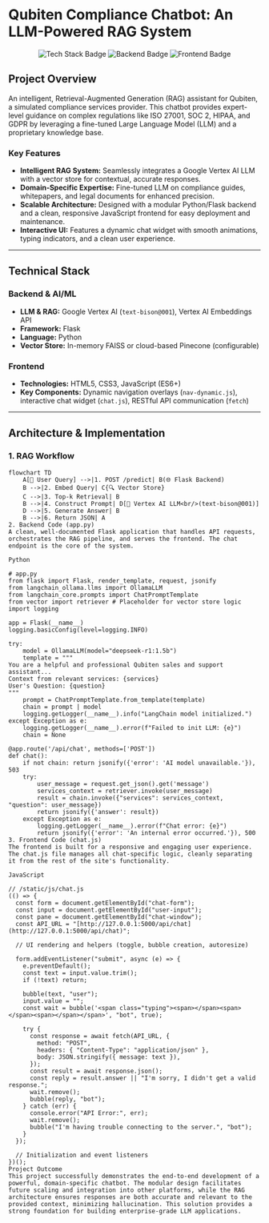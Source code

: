 # Qubiten Compliance Chatbot: An LLM-Powered RAG System

<p align="center">
  <img src="https://img.shields.io/badge/Tech%20Stack-LLM%20%7C%20RAG%20%7C%20Vertex%20AI-4285F4?style=for-the-badge&logo=google&logoColor=white" alt="Tech Stack Badge" />
  <img src="https://img.shields.io/badge/Backend-Python%20%7C%20Flask-3776AB?style=for-the-badge&logo=python&logoColor=white" alt="Backend Badge" />
  <img src="https://img.shields.io/badge/Frontend-HTML%20%7C%20CSS%20%7C%20JS-E34F26?style=for-the-badge&logo=html5&logoColor=white" alt="Frontend Badge" />
</p>

## **Project Overview**

An intelligent, Retrieval-Augmented Generation (RAG) assistant for Qubiten, a simulated compliance services provider. This chatbot provides expert-level guidance on complex regulations like ISO 27001, SOC 2, HIPAA, and GDPR by leveraging a fine-tuned Large Language Model (LLM) and a proprietary knowledge base.

### **Key Features**

* **Intelligent RAG System:** Seamlessly integrates a Google Vertex AI LLM with a vector store for contextual, accurate responses.
* **Domain-Specific Expertise:** Fine-tuned LLM on compliance guides, whitepapers, and legal documents for enhanced precision.
* **Scalable Architecture:** Designed with a modular Python/Flask backend and a clean, responsive JavaScript frontend for easy deployment and maintenance.
* **Interactive UI:** Features a dynamic chat widget with smooth animations, typing indicators, and a clean user experience.

---

## **Technical Stack**

### **Backend & AI/ML**
* **LLM & RAG:** Google Vertex AI (`text-bison@001`), Vertex AI Embeddings API
* **Framework:** Flask
* **Language:** Python
* **Vector Store:** In-memory FAISS or cloud-based Pinecone (configurable)

### **Frontend**
* **Technologies:** HTML5, CSS3, JavaScript (ES6+)
* **Key Components:** Dynamic navigation overlays (`nav-dynamic.js`), interactive chat widget (`chat.js`), RESTful API communication (`fetch`)

---

## **Architecture & Implementation**

### **1. RAG Workflow**

```mermaid
flowchart TD
    A[👤 User Query] -->|1. POST /predict| B(🌐 Flask Backend)
    B -->|2. Embed Query| C{🔍 Vector Store}
    C -->|3. Top-k Retrieval| B
    B -->|4. Construct Prompt| D[🤖 Vertex AI LLM<br/>(text-bison@001)]
    D -->|5. Generate Answer| B
    B -->|6. Return JSON| A
2. Backend Code (app.py)
A clean, well-documented Flask application that handles API requests, orchestrates the RAG pipeline, and serves the frontend. The chat endpoint is the core of the system.

Python

# app.py
from flask import Flask, render_template, request, jsonify
from langchain_ollama.llms import OllamaLLM
from langchain_core.prompts import ChatPromptTemplate
from vector import retriever # Placeholder for vector store logic
import logging

app = Flask(__name__)
logging.basicConfig(level=logging.INFO)

try:
    model = OllamaLLM(model="deepseek-r1:1.5b")
    template = """
You are a helpful and professional Qubiten sales and support assistant...
Context from relevant services: {services}
User's Question: {question}
"""
    prompt = ChatPromptTemplate.from_template(template)
    chain = prompt | model
    logging.getLogger(__name__).info("LangChain model initialized.")
except Exception as e:
    logging.getLogger(__name__).error(f"Failed to init LLM: {e}")
    chain = None

@app.route('/api/chat', methods=['POST'])
def chat():
    if not chain: return jsonify({'error': 'AI model unavailable.'}), 503
    try:
        user_message = request.get_json().get('message')
        services_context = retriever.invoke(user_message)
        result = chain.invoke({"services": services_context, "question": user_message})
        return jsonify({'answer': result})
    except Exception as e:
        logging.getLogger(__name__).error(f"Chat error: {e}")
        return jsonify({'error': 'An internal error occurred.'}), 500
3. Frontend Code (chat.js)
The frontend is built for a responsive and engaging user experience. The chat.js file manages all chat-specific logic, cleanly separating it from the rest of the site's functionality.

JavaScript

// /static/js/chat.js
(() => {
  const form = document.getElementById("chat-form");
  const input = document.getElementById("user-input");
  const pane = document.getElementById("chat-window");
  const API_URL = "[http://127.0.0.1:5000/api/chat](http://127.0.0.1:5000/api/chat)";

  // UI rendering and helpers (toggle, bubble creation, autoresize)

  form.addEventListener("submit", async (e) => {
    e.preventDefault();
    const text = input.value.trim();
    if (!text) return;

    bubble(text, "user");
    input.value = "";
    const wait = bubble('<span class="typing"><span></span><span></span><span></span></span>', "bot", true);
    
    try {
      const response = await fetch(API_URL, {
        method: "POST",
        headers: { "Content-Type": "application/json" },
        body: JSON.stringify({ message: text }),
      });
      const result = await response.json();
      const reply = result.answer || "I'm sorry, I didn't get a valid response.";
      wait.remove();
      bubble(reply, "bot");
    } catch (err) {
      console.error("API Error:", err);
      wait.remove();
      bubble("I'm having trouble connecting to the server.", "bot");
    }
  });

  // Initialization and event listeners
})();
Project Outcome
This project successfully demonstrates the end-to-end development of a powerful, domain-specific chatbot. The modular design facilitates future scaling and integration into other platforms, while the RAG architecture ensures responses are both accurate and relevant to the provided context, minimizing hallucination. This solution provides a strong foundation for building enterprise-grade LLM applications.
